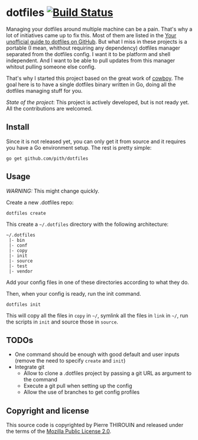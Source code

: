 dotfiles [![Build Status](https://travis-ci.org/pith/dotfiles.svg)](https://travis-ci.org/pith/dotfiles)
========

Managing your dotfiles around multiple machine can be a pain. That's why a lot of initiatives came up to fix this. Most of them are listed in the [Your unofficial guide to dotfiles on GitHub](https://dotfiles.github.io/). But what I miss in these projects is a portable (I mean, whithout requiring any dependency) dotfiles manager separated from the dotfiles config. I want it to be platform and shell independent. And I want to be able to pull updates from this manager whitout pulling someone else config.

That's why I started this project based on the great work of [cowboy](https://github.com/cowboy/dotfiles). The goal here is to have a single dotfiles binary written in Go, doing all the dotfiles managing stuff for you.

*State of the project*: This project is actively developed, but is not ready yet. All the contributions are welcomed.

## Install

Since it is not released yet, you can only get it from source and it requires you have a Go environment setup. The rest is pretty simple:

    go get github.com/pith/dotfiles

## Usage

*WARNING:* This might change quickly.

Create a new .dotfiles repo:

    dotfiles create

This create a `~/.dotfiles` directory with the following architecture:

    ~/.dotfiles
     |- bin
     |- conf
     |- copy
     |- init
     |- source
     |- test
     |- vendor

Add your config files in one of these directories according to what they do.

Then, when your config is ready, run the init command.

    dotfiles init

This will copy all the files in `copy` in `~/`, symlink all the files in `link` in `~/`, run the scripts in `init` and source those in `source`.

## TODOs

* One command should be enough with good default and user inputs (remove the need to specify `create` and `init`)
* Integrate git
  - Allow to clone a .dotfiles project by passing a git URL as argument to the command
  - Execute a git pull when setting up the config
  - Allow the use of branches to get config profiles

## Copyright and license
This source code is copyrighted by Pierre THIROUIN and released under the terms of the [Mozilla Public License 2.0](LICENSE).
